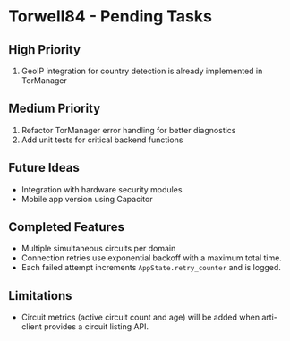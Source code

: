 # Torwell84 - Pending Tasks

## High Priority
1. GeoIP integration for country detection is already implemented in TorManager

## Medium Priority
1. Refactor TorManager error handling for better diagnostics
2. Add unit tests for critical backend functions

## Future Ideas
- Integration with hardware security modules
- Mobile app version using Capacitor

## Completed Features
- Multiple simultaneous circuits per domain
- Connection retries use exponential backoff with a maximum total time.
- Each failed attempt increments `AppState.retry_counter` and is logged.

## Limitations
- Circuit metrics (active circuit count and age) will be added when arti-client provides a circuit listing API.
